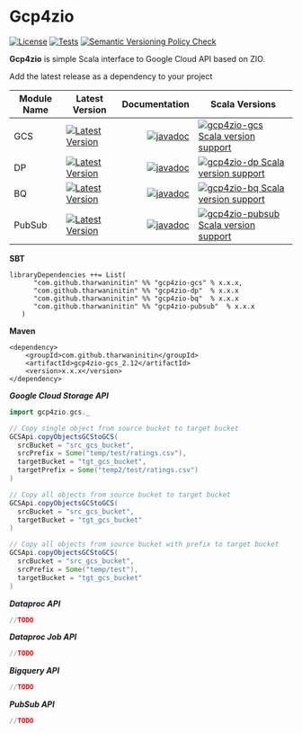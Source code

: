 # Gcp4zio
[![License](http://img.shields.io/:license-Apache%202-blue.svg)](http://www.apache.org/licenses/LICENSE-2.0.txt)
[![Tests](https://github.com/tharwaninitin/gcp4zio/actions/workflows/ci.yml/badge.svg)](https://github.com/tharwaninitin/gcp4zio/actions/workflows/ci.yml)
[![Semantic Versioning Policy Check](https://github.com/tharwaninitin/gcp4zio/actions/workflows/semver.yml/badge.svg)](https://github.com/tharwaninitin/gcp4zio/actions/workflows/semver.yml)

**Gcp4zio** is simple Scala interface to Google Cloud API based on ZIO.

Add the latest release as a dependency to your project

| Module Name | Latest Version                                                                                                                                                                                           |                                                                                                                                                         Documentation | Scala Versions                                                                                                                                                                                              | 
|-------------|----------------------------------------------------------------------------------------------------------------------------------------------------------------------------------------------------------|----------------------------------------------------------------------------------------------------------------------------------------------------------------------:|-------------------------------------------------------------------------------------------------------------------------------------------------------------------------------------------------------------|
| GCS         | [![Latest Version](https://maven-badges.herokuapp.com/maven-central/com.github.tharwaninitin/gcp4zio-gcs_2.12/badge.svg)](https://mvnrepository.com/artifact/com.github.tharwaninitin/gcp4zio-gcs)       |       [![javadoc](https://javadoc.io/badge2/com.github.tharwaninitin/gcp4zio-gcs_2.12/javadoc.svg)](https://javadoc.io/doc/com.github.tharwaninitin/gcp4zio-gcs_2.12) | [![gcp4zio-gcs Scala version support](https://index.scala-lang.org/tharwaninitin/gcp4zio/gcp4zio-gcs/latest-by-scala-version.svg)](https://index.scala-lang.org/tharwaninitin/gcp4zio/gcp4zio-gcs)          |
| DP          | [![Latest Version](https://maven-badges.herokuapp.com/maven-central/com.github.tharwaninitin/gcp4zio-dp_2.12/badge.svg)](https://mvnrepository.com/artifact/com.github.tharwaninitin/gcp4zio-dp)         |         [![javadoc](https://javadoc.io/badge2/com.github.tharwaninitin/gcp4zio-dp_2.12/javadoc.svg)](https://javadoc.io/doc/com.github.tharwaninitin/gcp4zio-dp_2.12) | [![gcp4zio-dp Scala version support](https://index.scala-lang.org/tharwaninitin/gcp4zio/gcp4zio-dp/latest-by-scala-version.svg)](https://index.scala-lang.org/tharwaninitin/gcp4zio/gcp4zio-dp)             |
| BQ          | [![Latest Version](https://maven-badges.herokuapp.com/maven-central/com.github.tharwaninitin/gcp4zio-bq_2.12/badge.svg)](https://mvnrepository.com/artifact/com.github.tharwaninitin/gcp4zio-bq)         |         [![javadoc](https://javadoc.io/badge2/com.github.tharwaninitin/gcp4zio-bq_2.12/javadoc.svg)](https://javadoc.io/doc/com.github.tharwaninitin/gcp4zio-bq_2.12) | [![gcp4zio-bq Scala version support](https://index.scala-lang.org/tharwaninitin/gcp4zio/gcp4zio-bq/latest-by-scala-version.svg)](https://index.scala-lang.org/tharwaninitin/gcp4zio/gcp4zio-bq)             |
| PubSub      | [![Latest Version](https://maven-badges.herokuapp.com/maven-central/com.github.tharwaninitin/gcp4zio-pubsub_2.12/badge.svg)](https://mvnrepository.com/artifact/com.github.tharwaninitin/gcp4zio-pubsub) | [![javadoc](https://javadoc.io/badge2/com.github.tharwaninitin/gcp4zio-pubsub_2.12/javadoc.svg)](https://javadoc.io/doc/com.github.tharwaninitin/gcp4zio-pubsub_2.12) | [![gcp4zio-pubsub Scala version support](https://index.scala-lang.org/tharwaninitin/gcp4zio/gcp4zio-pubsub/latest-by-scala-version.svg)](https://index.scala-lang.org/tharwaninitin/gcp4zio/gcp4zio-pubsub) |





__SBT__
```
libraryDependencies ++= List(
      "com.github.tharwaninitin" %% "gcp4zio-gcs" % x.x.x,
      "com.github.tharwaninitin" %% "gcp4zio-dp"  % x.x.x
      "com.github.tharwaninitin" %% "gcp4zio-bq"  % x.x.x
      "com.github.tharwaninitin" %% "gcp4zio-pubsub"  % x.x.x
   )
```
__Maven__
```
<dependency>
    <groupId>com.github.tharwaninitin</groupId>
    <artifactId>gcp4zio-gcs_2.12</artifactId>
    <version>x.x.x</version>
</dependency>
```

***Google Cloud Storage API***
```scala
import gcp4zio.gcs._

// Copy single object from source bucket to target bucket
GCSApi.copyObjectsGCStoGCS(
  srcBucket = "src_gcs_bucket",
  srcPrefix = Some("temp/test/ratings.csv"),
  targetBucket = "tgt_gcs_bucket",
  targetPrefix = Some("temp2/test/ratings.csv")
)

// Copy all objects from source bucket to target bucket
GCSApi.copyObjectsGCStoGCS(
  srcBucket = "src_gcs_bucket",
  targetBucket = "tgt_gcs_bucket"
)

// Copy all objects from source bucket with prefix to target bucket
GCSApi.copyObjectsGCStoGCS(
  srcBucket = "src_gcs_bucket",
  srcPrefix = Some("temp/test"),
  targetBucket = "tgt_gcs_bucket"
)
```
***Dataproc API***
```scala
//TODO
```
***Dataproc Job API***
```scala
//TODO
```
***Bigquery API***
```scala
//TODO
```
***PubSub API***
```scala
//TODO
```
